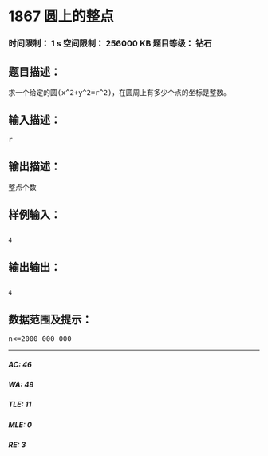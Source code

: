 # 1867 圆上的整点   
### 时间限制： 1 s     空间限制： 256000 KB     题目等级： 钻石  
## 题目描述：  

<pre>
求一个给定的圆(x^2+y^2=r^2)，在圆周上有多少个点的坐标是整数。
</pre>
  
  
## 输入描述：  

<pre>
r
</pre>
  
  
## 输出描述：  

<pre>
整点个数
</pre>
  
  
## 样例输入：  

<pre><code>
4
</code></pre>
  
  
## 输出输出：  

<pre><code>
4
</code></pre>
  
  
## 数据范围及提示：  

<pre>
n<=2000 000 000
</pre>
  
  
***  

##### AC: 46  
##### WA: 49  
##### TLE: 11  
##### MLE: 0  
##### RE: 3  
